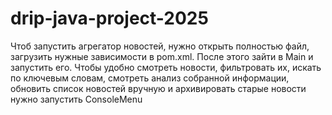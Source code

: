 # drip-java-project-2025
Чтоб запустить агрегатор новостей, нужно открыть полностью файл, загрузить нужные зависимости в pom.xml. После этого зайти в Main и запустить его.
Чтобы удобно смотреть новости, фильтровать их, искать по ключевым словам, смотреть анализ собранной информации, обновить список новостей вручную и архивировать старые новости нужно запустить ConsoleMenu
